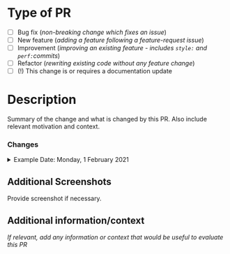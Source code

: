 # Type of PR

- [ ] Bug fix (_non-breaking change which fixes an issue_)
- [ ] New feature (_adding a feature following a feature-request issue_)
- [ ] Improvement (_improving an existing feature - includes `style:` and `perf:`commits_)
- [ ] Refactor (_rewriting existing code without any feature change_)
- [ ] (!) This change is or requires a documentation update

# Description

Summary of the change and what is changed by this PR. Also include relevant motivation and context.

### **Changes**

<details>
<summary>Example Date: Monday, 1 February 2021</summary>

#### **Contextual Changes:**

- provide bullet list of overview to each context.

</details>

## **Additional Screenshots**

Provide screenshot if necessary.

## Additional information/context

_If relevant, add any information or context that would be useful to evaluate this PR_
